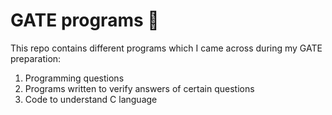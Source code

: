 # GATE programs :dart:


This repo contains different programs which I came across during my GATE preparation:
1. Programming questions
2. Programs written to verify answers of certain questions
3. Code to understand C language 

